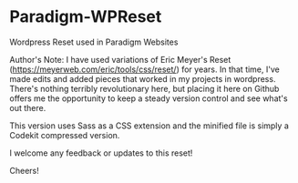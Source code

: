 # Paradigm-WPReset
Wordpress Reset used in Paradigm Websites

Author's Note: I have used variations of Eric Meyer's Reset (https://meyerweb.com/eric/tools/css/reset/) for years. In that time, I've made edits and added pieces that worked in my projects in wordpress. There's nothing terribly revolutionary here, but placing it here on Github offers me the opportunity to keep a steady version control and see what's out there.

This version uses Sass as a CSS extension and the minified file is simply a Codekit compressed version.

I welcome any feedback or updates to this reset! 

Cheers!
